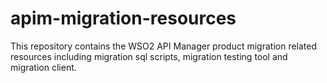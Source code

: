 # apim-migration-resources
This repository contains the WSO2 API Manager product migration related resources including migration sql scripts, migration testing tool and migration client.
